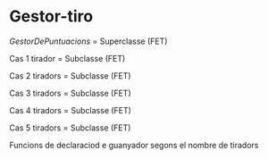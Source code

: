 # Gestor-tiro

_GestorDePuntuacions_ = Superclasse (FET)

Cas 1 tirador = Subclasse (FET)

Cas 2 tiradors = Subclasse (FET)

Cas 3 tiradors = Subclasse (FET)

Cas 4 tiradors = Subclasse (FET)

Cas 5 tiradors = Subclasse (FET)

Funcions de declaraciod e guanyador segons el nombre de tiradors